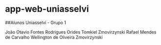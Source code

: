 # app-web-uniasselvi

##Alunos Uniasselvi - Grupo 1

João Otavio Fontes Rodrigues
Orides Tomkiel Zmovirzynski
Rafael Mendes de Carvalho
Wellington de Oliveira Zmovirzynski
